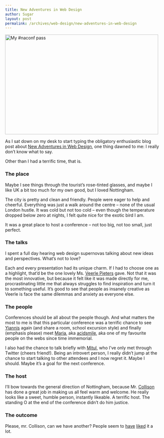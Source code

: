 ```yaml
---
title: New Adventures in Web Design
author: Sugar
layout: post
permalink: /archives/web-design/new-adventures-in-web-design
---
```

<img src="http://blog.sugarenia.com/wp-content/uploads/2011/01/photo1.jpg" alt="My #naconf pass" title="My #naconf pass" width="500" height="325" class="alignnone size-full wp-image-1286" />

As I sat down on my desk to start typing the obligatory enthusiastic blog post about [New Adventures in Web Design][1], one thing dawned to me: I really don&#8217;t know what to say.

Other than I had a terrific time, that is. 

### The place

Maybe I see things through the tourist&#8217;s rose-tinted glasses, and maybe I like UK a bit too much for my own good, but I loved Nottingham. 

The city is pretty and clean and friendly. People were eager to help and cheerful. Everything was just a walk around the centre &#8211; none of the usual London hustle. It was cold but not too cold &#8211; even though the temperature dropped below zero at nights, I felt quite nice for the exotic bird I am.

It was a great place to host a conference &#8211; not too big, not too small, just perfect.

### The talks

I spent a full day hearing web design supernovas talking about new ideas and perspectives. What&#8217;s not to love?

Each and every presentation had its unique charm. If I had to choose one as a highlight, that&#8217;d be the one lovely Ms. [Veerle Pieters][2] gave. Not that it was the most innovative, but because it felt like it was made directly for me, procrastinating little me that always struggles to find inspiration and turn it to something useful. It&#8217;s good to see that people as insanely creative as Veerle is face the same dilemmas and anxiety as everyone else.

### The people

Conferences should be all about the people though. And what matters the most to me is that this particular conference was a terrific chance to see [Yiannis][3] again (and share a room, school excursion style) and finally (emphasis please) meet [Maria][4], aka [acidsmile][5], aka one of my favourite people on the webs since time immemorial. 

I also had the chance to talk briefly with [Mitul][6], who I&#8217;ve only met through Twitter (cheers friend!). Being an introvert person, I really didn&#8217;t jump at the chance to start talking to other attendees and I now regret it. Maybe I should. Maybe it&#8217;s a goal for the next conference.

### The host

I&#8217;ll bow towards the general direction of Nottingham, because Mr. [Collison][7] has done a great job in making us all feel warm and welcome. He really looks like a sweet, humble person, instantly likeable. A terrific host. The standing O at the end of the conference didn&#8217;t do him justice.

### The outcome

Please, mr. Collison, can we have another? People seem to [have][8] [liked][9] it a lot.

 [1]: http://newadventuresconf.com/
 [2]: http://veerle.duoh.com/
 [3]: http://porcupinecolors.com/
 [4]: http://www.acidsmile.co.uk
 [5]: http://twitter.com/acidsmile
 [6]: http://twitter.com/#!/seveneightnine
 [7]: http://colly.com/
 [8]: http://www.acidsmile.co.uk/blog/entry/nottingham_home_of_legends_robin_hood_naconf
 [9]: http://el.porcupine.gr/journal/post/new-adventures-in-web-design-the-aftermath
